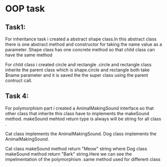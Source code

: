 # OOP task 

## Task1:
For inheritance task i created a abstract shape class.In this abstract class there is one abstract method and constructor for taking the name value as a parameter.
Shape class has one concrete method so that child class can have the same method 

For child class i created circle and rectangle .circle and rectangle class inherite the parent class which is shape.circle and rectangle both take $name parameter and it is saved the the super class using the parent contruct call.

## Task 4:
For polymorphism part i created a AnimalMakingSound interface.so that other class that inherite this class have to implements the makeSound method. makeSound mehtod return type is always will be string for all class .

Cat class implements the AnimalMakingSound.
Dog class implements the AnimalMakingSound.

Cat class makeSound method return "Meow" string where Dog class makeSound method return "Bark" string.Here we can see the impelmentation of the polymorphism .same method used for different class
